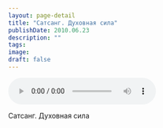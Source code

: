 ```yaml
---
layout: page-detail
title: "Сатсанг. Духовная сила"
publishDate: 2010.06.23
description: ""
tags:
image:
draft: false
---
```


<audio title="2010.06.23 - Сатсанг. Духовная сила.mp3" src="https://filer-api.advayta.org/v1.0/public/files/74817" controls=""></audio>

 Сатсанг. Духовная сила 

  
